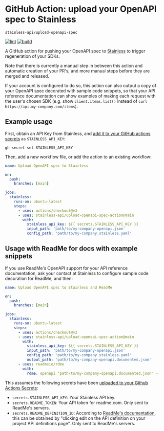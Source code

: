 # GitHub Action: upload your OpenAPI spec to Stainless

```
stainless-api/upload-openapi-spec
```

[![lint](https://github.com/stainless-api/upload-openapi-spec-action/actions/workflows/lint.yml/badge.svg)](https://github.com/stainless-api/upload-openapi-spec-action/actions/workflows/lint.yml)
[![build](https://github.com/stainless-api/upload-openapi-spec-action/actions/workflows/build.yml/badge.svg)](https://github.com/stainless-apiupload-openapi-spec-action/actions/workflows/build.yml)

A GitHub action for pushing your OpenAPI spec to [Stainless](https://stainlessapi.com/) to trigger regeneration of your SDKs.

Note that there is currently a manual step in between this action and automatic creation of your PR's,
and more manual steps before they are merged and released.

If your account is configured to do so, this action can also output a copy of your OpenAPI spec decorated with sample code snippets,
so that your API reference documentation can show examples of making each request with the user's chosen SDK
(e.g. show `client.items.list()` instead of `curl https://api.my-company.com/items`).

## Example usage

First, obtain an API Key from Stainless, and [add it to your GitHub actions secrets](https://docs.github.com/actions/security-guides/encrypted-secrets%23creating-encrypted-secrets-for-a-repository?tool=cli#creating-encrypted-secrets-for-a-repository) as `STAINLESS_API_KEY`:

```
gh secret set STAINLESS_API_KEY
```

Then, add a new workflow file, or add the action to an existing workflow:

```yaml
name: Upload OpenAPI spec to Stainless

on:
  push:
    branches: [main]

jobs:
  stainless:
    runs-on: ubuntu-latest
    steps:
      - uses: actions/checkout@v3
      - uses: stainless-api/upload-openapi-spec-action@main
        with:
          stainless_api_key: ${{ secrets.STAINLESS_API_KEY }}
          input_path: 'path/to/my-company-openapi.json'
          config_path: 'path/to/my-company.stainless.yaml'
```

## Usage with ReadMe for docs with example snippets

If you use ReadMe's OpenAPI support for your API reference documentation,
ask your contact at Stainless to configure sample code decoration for ReadMe,
and then:

```yaml
name: Upload OpenAPI spec to Stainless and ReadMe

on:
  push:
    branches: [main]

jobs:
  stainless:
    runs-on: ubuntu-latest
    steps:
      - uses: actions/checkout@v3
      - uses: stainless-api/upload-openapi-spec-action@main
        with:
          stainless_api_key: ${{ secrets.STAINLESS_API_KEY }}
          input_path: 'path/to/my-company-openapi.json'
          config_path: 'path/to/my-company.stainless.yaml'
          output_path: 'path/to/my-company-openapi.documented.json'
      - uses: readmeio/rdme
        with:
          rdme: openapi "path/to/my-company-openapi.documented.json" --key=${{ secrets.README_TOKEN }} --id=${{ secrets.README_DEFINITION_ID }}
```

This assumes the following secrets have been [uploaded to your Github Actions Secrets](https://docs.github.com/en/actions/security-guides/encrypted-secrets):

- `secrets.STAINLESS_API_KEY`: Your Stainless API key.
- `secrets.README_TOKEN`: Your API token for readme.com. Only sent to ReadMe's servers.
- `secrets.README_DEFINITION_ID`: According to [ReadMe's documentation](https://docs.readme.com/docs/openapi#re-syncing-an-openapi-document),
  this can be obtained by "clicking edit on the API definition on your project API definitions page". Only sent to ReadMe's servers.
